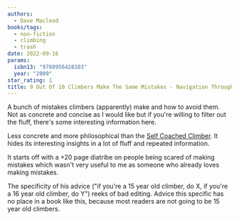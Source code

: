 ```yaml
---
authors:
  - Dave Macleod
books/tags:
  - non-fiction
  - climbing
  - trash
date: 2022-09-16
params:
  isbn13: "9780956428103"
  year: "2009"
star_rating: 1
title: 9 Out Of 10 Climbers Make The Same Mistakes - Navigation Through The Maze Of Advice For The Self-Coached Climber
---
```


A bunch of mistakes climbers (apparently) make and how to avoid them. Not as concrete and concise as I would like but if you're willing to filter out the fluff, there's some interesting information here.

<!--more-->

Less concrete and more philosophical than the [Self Coached Climber](/books/2022-09-15). It hides its interesting insights in a lot of fluff and repeated information.

It starts off with a +20 page diatribe on people being scared of making mistakes which wasn't very useful to me as someone who already loves making mistakes.

The specificity of his advice ("if you're a 15 year old climber, do X, if you're a 16 year old climber, do Y") reeks of bad editing. Advice this specific has no place in a book like this, because most readers are not going to be 15 year old climbers.
